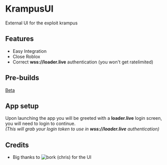 # KrampusUI
External UI for the exploit krampus

## Features
- Easy Integration
- Close Roblox
- Correct **wss://loader.live** authentication (you won't get ratelimited)

## Pre-builds
[Beta](https://github.com/NotDSF/KrampusUI/releases/tag/beta-v1.0.2)

## App setup 
Upon launching the app you will be greeted with a **loader.live** login screen, you will need to login to continue.        
_(This will grab your login token to use in **wss://loader.live** authentication)_


## Credits
- Big thanks to ![bork (chris)](https://github.com/Bork0038/) for the UI 
